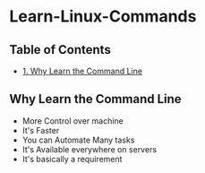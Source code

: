 # Learn-Linux-Commands
## Table of Contents
- [1. Why Learn the Command Line](#Why-Learn-the-Command-Line)

## Why Learn the Command Line
- More Control over machine
- It's Faster
- You can Automate Many tasks
- It's Available everywhere on servers
- It's basically a requirement
